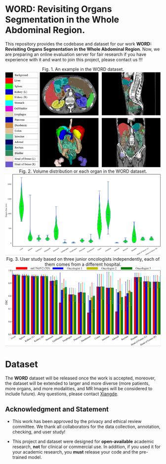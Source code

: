 # WORD: Revisiting Organs Segmentation in the Whole Abdominal Region.
This repository provides the codebase and dataset for our work **WORD: Revisiting Organs Segmentation in the Whole Abdominal Region**. Now, we are preparing an online evaluation server for fair research if you have experience with it and want to join this project, please contact us !!!
<div align=center>Fig. 1. An example in the WORD dataset.<img src="./figures/show_data_info.png"></div>
<div align=center>Fig. 2. Volume distribution or each organ in the WORD dataset.<img src="./figures/size.png"></div>
<div align=center>Fig. 3.  User study based on three junior oncologists independently, each of them comes from a different hospital.<img src="./figures/user.png"></div>

# Dataset
The **WORD** dataset will be released once the work is accepted, moreover, the dataset will be extended to larger and more diverse (more patients,  more organs, and more modalities, and MR Images will be considered to include future). Any questions, please contact [Xiangde](https://luoxd1996.github.io/).


## Acknowledgment and Statement
* This work has been approved by the privacy and ethical review committee. We thank all collaborators for the data collection, annotation, checking, and user study!

* This project and dataset were designed for **open-available** academic research, **not** for clinical or commercial use. In addition, if you used it for your academic research, you **must** release your code and the pre-trained model.
